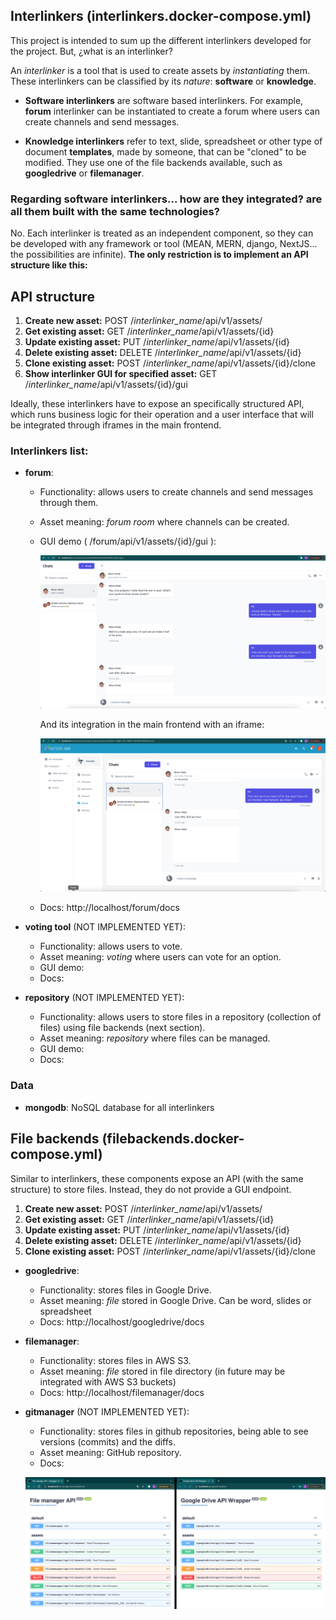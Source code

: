 ## Interlinkers (interlinkers.docker-compose.yml)
This project is intended to sum up the different interlinkers developed for the project. But, ¿what is an interlinker?

An *interlinker* is a tool that is used to create assets by *instantiating* them. These interlinkers can be classified by its *nature*: **software** or **knowledge**.

* **Software interlinkers** are software based interlinkers. For example, **forum** interlinker can be instantiated to create a forum where users can create channels and send messages. 

* **Knowledge interlinkers** refer to text, slide, spreadsheet or other type of document **templates**, made by someone, that can be "cloned" to be modified. They use one of the file backends available, such as **googledrive** or **filemanager**. 

### Regarding software interlinkers... how are they integrated? are all them built with the same technologies?

No. Each interlinker is treated as an independent component, so they can be developed with any framework or tool (MEAN, MERN, django, NextJS... the possibilities are infinite). **The only restriction is to implement an API structure like this:**


## API structure

1. **Create new asset:** POST /*interlinker_name*/api/v1/assets/
1. **Get existing asset:** GET /*interlinker_name*/api/v1/assets/{id}
1. **Update existing asset:** PUT /*interlinker_name*/api/v1/assets/{id}
1. **Delete existing asset:** DELETE /*interlinker_name*/api/v1/assets/{id}
1. **Clone existing asset:** POST /*interlinker_name*/api/v1/assets/{id}/clone
1. **Show interlinker GUI for specified asset:** GET /*interlinker_name*/api/v1/assets/{id}/gui

Ideally, these interlinkers have to expose an specifically structured API, which runs business logic for their operation and a user interface that will be integrated through iframes in the main frontend.



### Interlinkers list:

* **forum**:
  * Functionality: allows users to create channels and send messages through them. 
  * Asset meaning: *forum room* where channels can be created.
  * GUI demo ( /forum/api/v1/assets/{id}/gui ):

    ![Forum gui](/images/interlinkers/forum.png)

    And its integration in the main frontend with an iframe:

    ![Forum integration](/images/interlinkers/forumintegration.png)


  * Docs: http://localhost/forum/docs

* **voting tool** (NOT IMPLEMENTED YET):
  * Functionality: allows users to vote. 
  * Asset meaning: *voting* where users can vote for an option.
  * GUI demo:
  * Docs: 

* **repository** (NOT IMPLEMENTED YET):
  * Functionality: allows users to store files in a repository (collection of files) using file backends (next section). 
  * Asset meaning: *repository* where files can be managed.
  * GUI demo:
  * Docs: 

### Data
* **mongodb**: NoSQL database for all interlinkers


## File backends (filebackends.docker-compose.yml)

Similar to interlinkers, these components expose an API (with the same structure) to store files. Instead, they do not provide a GUI endpoint.

1. **Create new asset:** POST /*interlinker_name*/api/v1/assets/
1. **Get existing asset:** GET /*interlinker_name*/api/v1/assets/{id}
1. **Update existing asset:** PUT /*interlinker_name*/api/v1/assets/{id}
1. **Delete existing asset:** DELETE /*interlinker_name*/api/v1/assets/{id}
1. **Clone existing asset:** POST /*interlinker_name*/api/v1/assets/{id}/clone

* **googledrive**:
  * Functionality: stores files in Google Drive.
  * Asset meaning: *file* stored in Google Drive. Can be word, slides or spreadsheet
  * Docs: http://localhost/googledrive/docs

* **filemanager**:
  * Functionality: stores files in AWS S3.
  * Asset meaning: *file* stored in file directory (in future may be integrated with AWS S3 buckets)
  * Docs: http://localhost/filemanager/docs

* **gitmanager** (NOT IMPLEMENTED YET):
  * Functionality: stores files in github repositories, being able to see versions (commits) and the diffs.
  * Asset meaning: GitHub repository.
  * Docs: 

  ![File backends](/images/filebackends.png)
